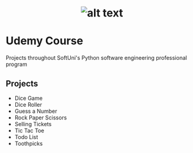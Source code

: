 # <p align="center"> ![alt text](https://github.com/Dimitrov-S-Dev-Python/SoftUni_Projects/blob/master/SoftUni-Logo.png) <p>
# Udemy Course
Projects throughout SoftUni's Python software engineering professional program
## Projects
- Dice Game
- Dice Roller
- Guess a Number
- Rock Paper Scissors
- Selling Tickets
- Tic Tac Toe
- Todo List
- Toothpicks